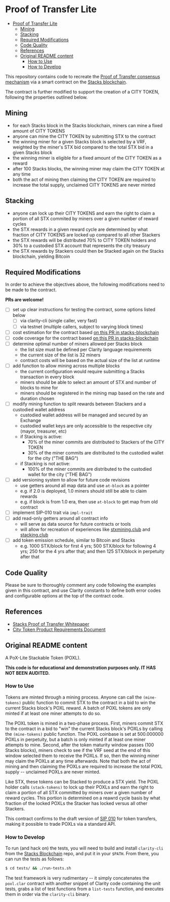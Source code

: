# Proof of Transfer Lite

- [Proof of Transfer Lite](#proof-of-transfer-lite)
  - [Mining](#mining)
  - [Stacking](#stacking)
  - [Required Modifications](#required-modifications)
  - [Code Quality](#code-quality)
  - [References](#references)
  - [Original README content](#original-readme-content)
    - [How to Use](#how-to-use)
    - [How to Develop](#how-to-develop)

This repository contains code to recreate the [Proof of Transfer consensus mechanism](https://docs.stacks.co/understand-stacks/proof-of-transfer) via a smart contract on the [Stacks blockchain](https://www.stacks.co/).

The contract is further modified to support the creation of a CITY TOKEN, following the properties outlined below.

## Mining

- for each Stacks block in the Stacks blockchain, miners can mine a fixed amount of CITY TOKENS
- anyone can mine the CITY TOKEN by submitting STX to the contract
- the winning miner for a given Stacks block is selected by a VRF, weighted by the miner's STX bid compared to the total STX bid in a given Stacks block
- the winning miner is eligible for a fixed amount of the CITY TOKEN as a reward
- after 100 Stacks blocks, the winning miner may claim the CITY TOKEN at any time
- both the act of mining then claiming the CITY TOKEN are required to increase the total supply, unclaimed CITY TOKENS are never minted

## Stacking

- anyone can lock up their CITY TOKENS and earn the right to claim a portion of all STX commited by miners over a given number of reward cycles
- the STX rewards in a given reward cycle are determined by what fraction of CITY TOKENS are locked up compared to all other Stackers
- the STX rewards will be distributed 70% to CITY TOKEN holders and 30% to a custodied STX account that represents the city treasury
- the STX rewards by Stackers could then be Stacked again on the Stacks blockchain, yielding Bitcoin

## Required Modifications

In order to achieve the objectives above, the following modifications need to be made to the contract.

**PRs are welcome!**

- [ ] set up clear instructions for testing the contract, some options listed below
  - [ ] via clarity-cli (single caller, very fast)
  - [ ] via testnet (multiple callers, subject to varying block times)
- [ ] cost estimation for the contract based [on this PR in stacks-blockchain](https://github.com/blockstack/stacks-blockchain/pull/2597)
- [ ] code coverage for the contract based [on this PR in stacks-blockchain](https://github.com/blockstack/stacks-blockchain/pull/2592)
- [ ] determine optimal number of miners allowed per Stacks block
  - the list size must be defined per Clarity language requirements
  - the current size of the list is 32 miners
  - contract costs will be based on the actual size of the list at runtime
- [ ] add function to allow mining across multiple blocks
  - the current configuration would require submitting a Stacks transaction in every block
  - miners should be able to select an amount of STX and number of blocks to mine for
  - miners should be registered in the mining map based on the rate and duration chosen
- [ ] modify mining function to split rewards between Stackers and a custodied wallet address
  - custodied wallet address will be managed and secured by an Exchange
  - custodied wallet keys are only accessible to the respective city (mayor, treasurer, etc)
  - if Stacking is active:
    - 70% of the miner commits are distributed to Stackers of the CITY TOKEN
    - 30% of the miner commits are distributed to the custodied wallet for the city ("THE BAG")
  - if Stacking is not active:
    - 100% of the miner commits are distributed to the custodied wallet for the city ("THE BAG")
- [ ] add versioning system to allow for future code revisions
  - use getters around all map data and use `at-block` as a pointer
  - e.g. if 2.0 is deployed, 1.0 miners should still be able to claim rewards
  - e.g. if block is from 1.0 era, then use `at-block` to get map from old contract
- [ ] implement SIP-010 trait via `impl-trait`
- [ ] add read-only getters around all contract info
  - will serve as data source for future contracts or tools
  - will allow for recreation of experiences like [stxmining.club](https://stxmining.club) and [stacking.club](https://stacking.club)
- [ ] add token emission schedule, similar to Bitcoin and Stacks
  - e.g. 1000 STX/block for first 4 yrs; 500 STX/block for following 4 yrs; 250 for the 4 yrs after that; and then 125 STX/block in perpetuity after that

## Code Quality

Please be sure to thoroughly comment any code following the examples given in this contract, and use Clarity constants to define both error codes and configurable options at the top of the contract code.

## References

- [Stacks Proof of Transfer Whitepaper](https://gaia.blockstack.org/hub/1AxyPunHHAHiEffXWESKfbvmBpGQv138Fp/stacks.pdf)
- [City Token Product Requirements Document](https://docs.google.com/document/d/10ZIX5K0vDfTeBSguT_rmG0Wz9CkuVax1adR_t1-z9UA/edit?usp=sharing)

## Original README content

A PoX-Lite Stackable Token (POXL).

**This code is for educational and demonstration purposes only.  IT HAS NOT BEEN
AUDITED.**

### How to Use

Tokens are minted through a mining process.  Anyone can call the `(mine-tokens)`
public function to commit STX to the contract in a bid to win the current Stacks
block's POXL reward.  A batch of POXL tokens are only minted if at least one
miner attempts to do so.

The POXL token is mined in a two-phase process.  First, miners commit STX to the
contract in a bid to "win" the current Stacks block's POXLs by calling the
`(mine-tokens)` public function.  The POXL coinbase is set at 500.000000 POXLs in perpetuity,
but a batch is only minted if at least one miner attempts to mine.  Second, after the token maturity
window passes (100 Stacks blocks), miners check to see if the VRF seed at
the end of this window selected them to receive the POXLs.  If so, then the
winning miner may claim the POXLs at any time afterwards.  Note that both the
act of mining and then claiming the POXLs are required to increase the total POXL supply
-- unclaimed POXLs are never minted.

Like STX, these tokens can be Stacked to produce a STX yield.  The POXL holder
calls `(stack-tokens)` to lock up their POXLs and earn the right to claim a 
portion of all STX committed by miners over a given number of reward cycles.
This portion is determined on a reawrd cycle basis by what fraction of the
locked POXLs the Stacker has locked versus all other Stackers.

This contract confirms to the draft version of [SIP
010](https://github.com/stacksgov/sips/pull/5/) for token transfers, making
it possible to trade POXLs via a standard API.

### How to Develop

To run (and hack on) the tests, you will need to build and install `clarity-cli` from the
[Stacks Blockchain](https://github.com/blockstack/stacks-blockchain) repo, and
put it in your `$PATH`.  From there, you can run the tests as follows:

```bash
$ cd tests/ && ./run-tests.sh
```

The test framework is very rudimentary -- it simply concatenates the
`poxl.clar` contract with another snippet of Clarity code containing the
unit tests, grabs a list of test functions from a `list-tests` function, and
executes them in order via the `clarity-cli` binary.
